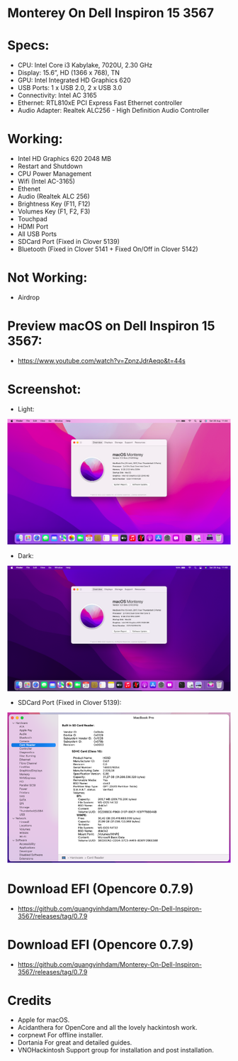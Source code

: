 # Monterey On Dell Inspiron 15 3567

# Specs:
- CPU:	Intel Core i3 Kabylake, 7020U, 2.30 GHz
- Display: 15.6”, HD (1366 x 768), TN
- GPU: Intel Integrated HD Graphics 620
- USB Ports:	1 x USB 2.0, 2 x USB 3.0
- Connectivity: Intel AC 3165
- Ethernet: RTL810xE PCI Express Fast Ethernet controller
- Audio Adapter: Realtek ALC256 - High Definition Audio Controller

# Working:
- Intel HD Graphics 620 2048 MB
- Restart and Shutdown
- CPU Power Management
- Wifi (Intel AC-3165)
- Ethenet 
- Audio (Realtek ALC 256)
- Brightness Key (F11, F12)
- Volumes Key (F1, F2, F3)
- Touchpad
- HDMI Port
- All USB Ports
- SDCard Port (Fixed in Clover 5139)
- Bluetooth (Fixed in Clover 5141 + Fixed On/Off in Clover 5142)

# Not Working:
- Airdrop

# Preview macOS on Dell Inspiron 15 3567:
- https://www.youtube.com/watch?v=ZpnzJdrAeqo&t=44s

# Screenshot:
- Light:

![Light](./Images/Light.png)

- Dark:

![Dark](./Images/Dark.png)

- SDCard Port (Fixed in Clover 5139):

![SDCard](./Images/SDCard.png)

# Download EFI (Opencore 0.7.9)
- https://github.com/quangvinhdam/Monterey-On-Dell-Inspiron-3567/releases/tag/0.7.9


# Download EFI (Opencore 0.7.9)
- https://github.com/quangvinhdam/Monterey-On-Dell-Inspiron-3567/releases/tag/0.7.9

# Credits
- Apple for macOS.
- Acidanthera for OpenCore and all the lovely hackintosh work.
- corpnewt For offline installer.
- Dortania For great and detailed guides.
- VNOHackintosh Support group for installation and post installation.

